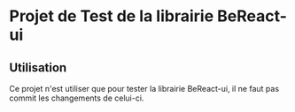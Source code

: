 # Projet de Test de la librairie BeReact-ui
## Utilisation 
Ce projet n'est utiliser que pour tester la librairie BeReact-ui, il ne faut pas commit les changements de celui-ci.
<br>

